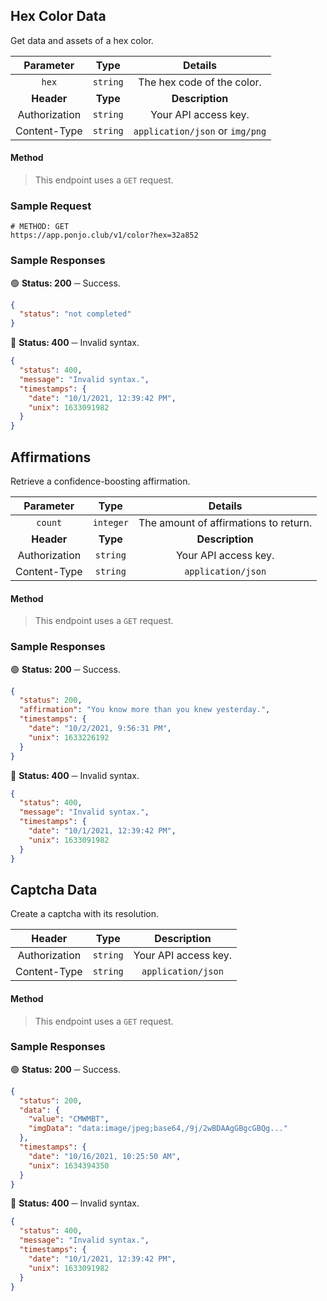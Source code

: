 ## Hex Color Data

Get data and assets of a hex color.

| **Parameter** | **Type** | **Details** |
| :---: | :---: | :---: | 
| `hex` | `string` | The hex code of the color. |
| **Header** | **Type** | **Description** |
| Authorization | `string` | Your API access key. |
| Content-Type | `string` | `application/json` or `img/png` |

#### Method
> This endpoint uses a `GET` request.

### Sample Request

```shell
# METHOD: GET
https://app.ponjo.club/v1/color?hex=32a852
```

### Sample Responses

🟢 **Status: 200** ─ Success.

```json
{
  "status": "not completed"
}
```
🔴 **Status: 400** ─ Invalid syntax.
```json
{
  "status": 400,
  "message": "Invalid syntax.",
  "timestamps": {
    "date": "10/1/2021, 12:39:42 PM",
    "unix": 1633091982
  }
}
```

## Affirmations

Retrieve a confidence-boosting affirmation.

| **Parameter** | **Type** | **Details** |
| :---: | :---: | :---: | 
| `count` | `integer` | The amount of affirmations to return. |
| **Header** | **Type** | **Description** |
| Authorization | `string` | Your API access key. |
| Content-Type | `string` | `application/json` |

#### Method
> This endpoint uses a `GET` request.

### Sample Responses

🟢 **Status: 200** ─ Success.

```json
{
  "status": 200,
  "affirmation": "You know more than you knew yesterday.",
  "timestamps": {
    "date": "10/2/2021, 9:56:31 PM",
    "unix": 1633226192
  }
}
```
🔴 **Status: 400** ─ Invalid syntax.
```json
{
  "status": 400,
  "message": "Invalid syntax.",
  "timestamps": {
    "date": "10/1/2021, 12:39:42 PM",
    "unix": 1633091982
  }
}
```

## Captcha Data

Create a captcha with its resolution.

| **Header** | **Type** | **Description** |
| :---: | :---: | :---: | 
| Authorization | `string` | Your API access key. |
| Content-Type | `string` | `application/json` |

#### Method
> This endpoint uses a `GET` request.

### Sample Responses

🟢 **Status: 200** ─ Success.

```json
{
  "status": 200,
  "data": {
    "value": "CMWMBT",
    "imgData": "data:image/jpeg;base64,/9j/2wBDAAgGBgcGBQg..."
  },
  "timestamps": {
    "date": "10/16/2021, 10:25:50 AM",
    "unix": 1634394350
  }
}
```
🔴 **Status: 400** ─ Invalid syntax.
```json
{
  "status": 400,
  "message": "Invalid syntax.",
  "timestamps": {
    "date": "10/1/2021, 12:39:42 PM",
    "unix": 1633091982
  }
}
```